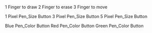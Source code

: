 1 Finger to draw
2 Finger to erase
3 Finger to move

1 Pixel Pen_Size Button 
3 Pixel Pen_Size Button
5 Pixel Pen_Size Button

Blue Pen_Color Button
Red Pen_Color Button
Green Pen_Color Button